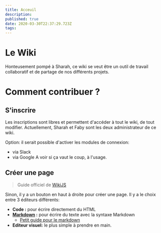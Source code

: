 ```yaml
---
title: Acceuil
description: 
published: true
date: 2020-03-30T22:37:29.723Z
tags: 
---
```


# Le Wiki

Honteusement pompé à Sharah, ce wiki se veut être un outil de travail collaboratif et de partage de nos différents projets.

# Comment contribuer ?

## S'inscrire
Les inscriptions sont libres et permettent d'accéder à tout le wiki, de tout modifier.
Actuellement, Sharah et Faby sont les deux administrateur de ce wiki.

Option: il serait possible d'activer les modules de connexion:
* via Slack
* via Google
A voir si ça vaut le coup, à l'usage.

## Créer une page 
> Guide officiel de [WikiJS](https://docs.requarks.io/guide/intro)

Sinon, il y a un bouton en haut à droite pour créer une page.
Il y a le choix entre 3 éditeurs différents:
 - **Code :** pour écrire directement du HTML
 - **[Markdown](https://fr.wikipedia.org/wiki/Markdown) :** pour écrire du texte avec la syntaxe Markdown
   - [Petit guide pour le markdown](/home/markdown)
 - **Editeur visuel:** le plus simple à prendre en main.